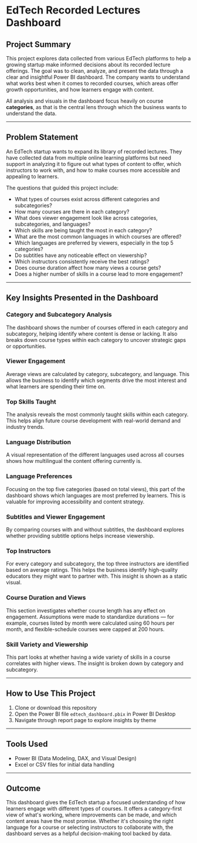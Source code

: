 # EdTech Recorded Lectures Dashboard

## Project Summary

This project explores data collected from various EdTech platforms to help a growing startup make informed decisions about its recorded lecture offerings. The goal was to clean, analyze, and present the data through a clear and insightful Power BI dashboard. The company wants to understand what works best when it comes to recorded courses, which areas offer growth opportunities, and how learners engage with content.

All analysis and visuals in the dashboard focus heavily on course **categories**, as that is the central lens through which the business wants to understand the data.

---

## Problem Statement

An EdTech startup wants to expand its library of recorded lectures. They have collected data from multiple online learning platforms but need support in analyzing it to figure out what types of content to offer, which instructors to work with, and how to make courses more accessible and appealing to learners.

The questions that guided this project include:

* What types of courses exist across different categories and subcategories?
* How many courses are there in each category?
* What does viewer engagement look like across categories, subcategories, and languages?
* Which skills are being taught the most in each category?
* What are the most common languages in which courses are offered?
* Which languages are preferred by viewers, especially in the top 5 categories?
* Do subtitles have any noticeable effect on viewership?
* Which instructors consistently receive the best ratings?
* Does course duration affect how many views a course gets?
* Does a higher number of skills in a course lead to more engagement?

---

## Key Insights Presented in the Dashboard

### Category and Subcategory Analysis

The dashboard shows the number of courses offered in each category and subcategory, helping identify where content is dense or lacking. It also breaks down course types within each category to uncover strategic gaps or opportunities.

### Viewer Engagement

Average views are calculated by category, subcategory, and language. This allows the business to identify which segments drive the most interest and what learners are spending their time on.

### Top Skills Taught

The analysis reveals the most commonly taught skills within each category. This helps align future course development with real-world demand and industry trends.

### Language Distribution

A visual representation of the different languages used across all courses shows how multilingual the content offering currently is.

### Language Preferences

Focusing on the top five categories (based on total views), this part of the dashboard shows which languages are most preferred by learners. This is valuable for improving accessibility and content strategy.

### Subtitles and Viewer Engagement

By comparing courses with and without subtitles, the dashboard explores whether providing subtitle options helps increase viewership.

### Top Instructors

For every category and subcategory, the top three instructors are identified based on average ratings. This helps the business identify high-quality educators they might want to partner with. This insight is shown as a static visual.

### Course Duration and Views

This section investigates whether course length has any effect on engagement. Assumptions were made to standardize durations — for example, courses listed by month were calculated using 60 hours per month, and flexible-schedule courses were capped at 200 hours.

### Skill Variety and Viewership

This part looks at whether having a wide variety of skills in a course correlates with higher views. The insight is broken down by category and subcategory.

---

## How to Use This Project

1. Clone or download this repository
2. Open the Power BI file `edtech_dashboard.pbix` in Power BI Desktop
3. Navigate through report page to explore insights by theme

---

## Tools Used

* Power BI (Data Modeling, DAX, and Visual Design)
* Excel or CSV files for initial data handling

---

## Outcome

This dashboard gives the EdTech startup a focused understanding of how learners engage with different types of courses. It offers a category-first view of what's working, where improvements can be made, and which content areas have the most promise. Whether it's choosing the right language for a course or selecting instructors to collaborate with, the dashboard serves as a helpful decision-making tool backed by data.


